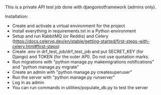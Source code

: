 This is a private API test job done with djangorestframework (admins only).

Installation:
- Create and activate a virtual environment for the project
- Install everything in requirements.txt in a Python environment
- Setup and run RabbitMQ (or Reddis) and Celery (https://docs.celeryq.dev/en/stable/getting-started/first-steps-with-celery.html#first-steps)
- Create .env in drf_test_job/drf_test_job and put SECRET_KEY (for Django) and TOKEN (for the outer API). Do not use quotation marks.
- Run migrations with "python manage.py makemigrations notifications" and "python manage.py migrate"
- Create an admin with "python manage.py createsuperuser"
- Run the server with "python manage.py runserver"
- Log in as admin
- You can run commands in utilities/populate_db.py to test the server
